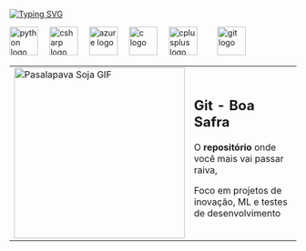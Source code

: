 [![Typing SVG](https://readme-typing-svg.demolab.com?font=Fira+Code&pause=1000&background=51BBFF00&vCenter=true&width=435&lines=Alex+-+Inova%C3%A7%C3%A3o)](https://git.io/typing-svg)

<div align="left">
  <img src="https://cdn.jsdelivr.net/gh/devicons/devicon/icons/python/python-original.svg" height="50" alt="python logo"  />
  <img width="12" />
  <img src="https://cdn.jsdelivr.net/gh/devicons/devicon/icons/csharp/csharp-original.svg" height="50" alt="csharp logo"  />
  <img width="12" />
  <img src="https://cdn.jsdelivr.net/gh/devicons/devicon/icons/azure/azure-original.svg" height="50" alt="azure logo"  />
  <img width="12" />
  <img src="https://cdn.jsdelivr.net/gh/devicons/devicon/icons/c/c-original.svg" height="50" alt="c logo"  />
  <img width="12" />
  <img src="https://cdn.jsdelivr.net/gh/devicons/devicon/icons/cplusplus/cplusplus-original.svg" height="50" alt="cplusplus logo"  />
  <img width="12" />
  <img width="12" />
  <img src="https://cdn.jsdelivr.net/gh/devicons/devicon/icons/git/git-original.svg" height="50" alt="git logo"  />
  

 <table>
  <tr>
    <td>
      <img src="https://media.tenor.com/u6GMSJow8vsAAAAi/pasalapava-soja.gif" alt="Pasalapava Soja GIF" width="300"/>
    </td>
    <td>
      <h2>Git - Boa Safra</h2>
      <p>
        O <strong>repositório</strong> onde você mais vai passar raiva,
      </p>
      <p>
        Foco em projetos de inovação, ML e testes de desenvolvimento
      </p>
    </td>
  </tr>
</table>

